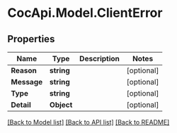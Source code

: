 # CocApi.Model.ClientError

## Properties

Name | Type | Description | Notes
------------ | ------------- | ------------- | -------------
**Reason** | **string** |  | [optional] 
**Message** | **string** |  | [optional] 
**Type** | **string** |  | [optional] 
**Detail** | **Object** |  | [optional] 

[[Back to Model list]](../README.md#documentation-for-models) [[Back to API list]](../README.md#documentation-for-api-endpoints) [[Back to README]](../README.md)


